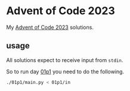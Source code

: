 # Advent of Code 2023

My [Advent of Code 2023](https://adventofcode.com/2023) solutions.

## usage

All solutions expect to receive input from `stdin`.

So to run day [01p1](./01p1) you need to do the following.

```sh
./01p1/main.py < 01p1/in
```
